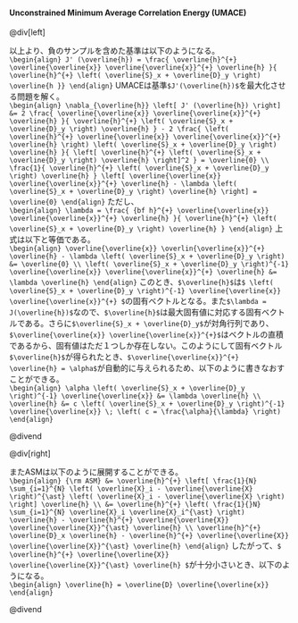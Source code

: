 #### Unconstrained Minimum Average Correlation Energy (UMACE)

@div[left]

以上より、負のサンプルを含めた基準は以下のようになる。<br>
`\begin{align} J' (\overline{h}) = \frac{ \overline{h}^{+} \overline{\overline{x}} \overline{\overline{x}}^{+} \overline{h} }{ \overline{h}^{+} \left( \overline{S}_x + \overline{D}_y \right) \overline{h }} \end{align}`
UMACEは基準`$J'(\overline{h})$`を最大化させる問題を解く。<br>
`\begin{align} \nabla_{\overline{h}} \left[ J' (\overline{h}) \right] &= 2 \frac{ \overline{\overline{x}} \overline{\overline{x}}^{+} \overline{h} }{ \overline{h}^{+} \left( \overline{S}_x + \overline{D}_y \right) \overline{h} } - 2 \frac{ \left( \overline{h}^{+} \overline{\overline{x}} \overline{\overline{x}}^{+} \overline{h} \right) \left( \overline{S}_x + \overline{D}_y \right) \overline{h} }{ \left[ \overline{h}^{+} \left( \overline{S}_x + \overline{D}_y \right) \overline{h} \right]^2 } = \overline{0} \\ \frac{1}{ \overline{h}^{+} \left( \overline{S}_x + \overline{D}_y \right) \overline{h} } \left[ \overline{\overline{x}} \overline{\overline{x}}^{+} \overline{h} - \lambda \left( \overline{S}_x + \overline{D}_y \right) \overline{h} \right] = \overline{0} \end{align}`
ただし、<br>
`\begin{align} \lambda = \frac{ {bf h}^{+} \overline{\overline{x}} \overline{\overline{x}}^{+} \overline{h} }{ \overline{h}^{+} \left( \overline{S}_x + \overline{D}_y \right) \overline{h} } \end{align}`
上式は以下と等価である。<br>
`\begin{align} \overline{\overline{x}} \overlin{\overline{x}}^{+} \overline{h} - \lambda \left( \overline{S}_x + \overline{D}_y \right) &= \overline{0} \\ \left( \overline{S}_x + \overline{D}_y \right)^{-1} \overline{\overline{x}} \overline{\overline{x}}^{+} \overline{h} &= \lambda \overline{h} \end{align}`
このとき、`$\overline{h}$`は`$ \left( \overline{S}_x + \overline{D}_y \right)^{-1} \overline{\overline{x}} \overline{\overline{x}}^{+} $`の固有ベクトルとなる。また`$\lambda = J(\overline{h})$`なので、`$\overline{h}$`は最大固有値に対応する固有ベクトルである。さらに`$\overline{S}_x + \overline{D}_y$`が対角行列であり、`$\overline{\overline{x}} \overline{\overline{x}}^{+}$`はベクトルの直積であるから、固有値はただ１つしか存在しない。このようにして固有ベクトル`$\overline{h}$`が得られたとき、`$\overline{\overline{x}}^{+} \overline{h} = \alpha$`が自動的に与えられるため、以下のように書きなおすことができる。<br>
`\begin{align} \alpha \left( \overline{S}_x + \overline{D}_y \right)^{-1} \overline{\overline{x}} &= \lambda \overline{h} \\ \overline{h} &= c \left( \overline{S}_x + \overline{D}_y \right)^{-1} \overline{\overline{x}} \; \left( c = \frac{\alpha}{\lambda} \right) \end{align}`

@divend

@div[right]

またASMは以下のように展開することができる。<br>
`\begin{align} {\rm ASM} &= \overline{h}^{+} \left[ \frac{1}{N} \sum_{i=1}^{N} \left( \overline{X}_i - \overline{\overline{X} \right)^{\ast} \left( \overline{X}_i - \overline{\overline{X} \right) \right] \overline{h} \\ &= \overline{h}^{+} \left( \frac{1}{}N} \sum_{i=1}^{N} \overline{X}_i \overline{X}_i^{\ast} \right) \overline{h} - \overline{h}^{+} \overline{\overline{X}} \overline{\overline{X}}^{\ast} \overline{h} \\ \overline{h}^{+} \overline{D}_x \overline{h} - \overline{h}^{+} \overline{\overline{X}} \overline{\overline{X}}^{\ast} \overline{h} \end{align}`
したがって、`$ \overline{h}^{+} \overline{\overline{X}} \overline{\overline{X}}^{\ast} \overline{h} $`が十分小さいとき、以下のようになる。<br>
`\begin{align} \overline{h} = \overline{D} \overline{\overline{x}} \end{align}`

@divend
